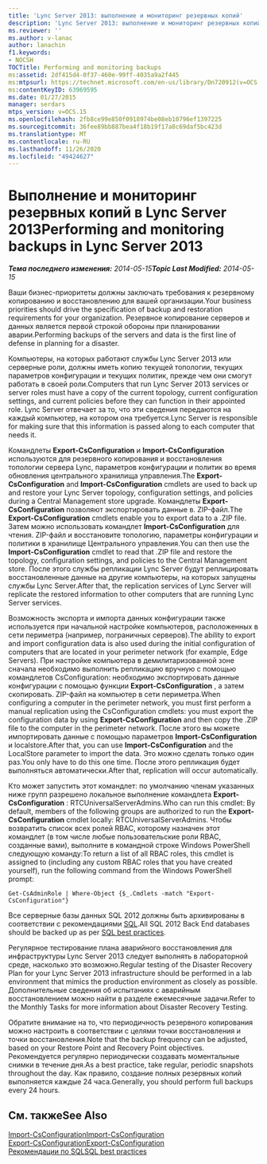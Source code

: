 ```yaml
---
title: 'Lync Server 2013: выполнение и мониторинг резервных копий'
description: 'Lync Server 2013: выполнение и мониторинг резервных копий.'
ms.reviewer: ''
ms.author: v-lanac
author: lanachin
f1.keywords:
- NOCSH
TOCTitle: Performing and monitoring backups
ms:assetid: 2df415d4-0f37-460e-99ff-4035a9a2f445
ms:mtpsurl: https://technet.microsoft.com/en-us/library/Dn720912(v=OCS.15)
ms:contentKeyID: 63969595
ms.date: 01/27/2015
manager: serdars
mtps_version: v=OCS.15
ms.openlocfilehash: 2fb8ce99e850f0918974be08eb10796ef1397225
ms.sourcegitcommit: 36fee89bb887bea4f18b19f17a8c69daf5bc423d
ms.translationtype: MT
ms.contentlocale: ru-RU
ms.lasthandoff: 11/26/2020
ms.locfileid: "49424627"
---
```

# <a name="performing-and-monitoring-backups-in-lync-server-2013"></a><span data-ttu-id="c6c0e-103">Выполнение и мониторинг резервных копий в Lync Server 2013</span><span class="sxs-lookup"><span data-stu-id="c6c0e-103">Performing and monitoring backups in Lync Server 2013</span></span>

<div data-xmlns="http://www.w3.org/1999/xhtml">

<div class="topic" data-xmlns="http://www.w3.org/1999/xhtml" data-msxsl="urn:schemas-microsoft-com:xslt" data-cs="https://msdn.microsoft.com/">

<div data-asp="https://msdn2.microsoft.com/asp">



</div>

<div id="mainSection">

<div id="mainBody"><span data-ttu-id="c6c0e-104">

<span> </span></span><span class="sxs-lookup"><span data-stu-id="c6c0e-104">

<span> </span></span></span>

<span data-ttu-id="c6c0e-105">_**Тема последнего изменения:** 2014-05-15_</span><span class="sxs-lookup"><span data-stu-id="c6c0e-105">_**Topic Last Modified:** 2014-05-15_</span></span>

<span data-ttu-id="c6c0e-106">Ваши бизнес-приоритеты должны заключать требования к резервному копированию и восстановлению для вашей организации.</span><span class="sxs-lookup"><span data-stu-id="c6c0e-106">Your business priorities should drive the specification of backup and restoration requirements for your organization.</span></span> <span data-ttu-id="c6c0e-107">Резервное копирование серверов и данных является первой строкой обороны при планировании аварии.</span><span class="sxs-lookup"><span data-stu-id="c6c0e-107">Performing backups of the servers and data is the first line of defense in planning for a disaster.</span></span>

<span data-ttu-id="c6c0e-108">Компьютеры, на которых работают службы Lync Server 2013 или серверные роли, должны иметь копию текущей топологии, текущих параметров конфигурации и текущих политик, прежде чем они смогут работать в своей роли.</span><span class="sxs-lookup"><span data-stu-id="c6c0e-108">Computers that run Lync Server 2013 services or server roles must have a copy of the current topology, current configuration settings, and current policies before they can function in their appointed role.</span></span> <span data-ttu-id="c6c0e-109">Lync Server отвечает за то, что эти сведения передаются на каждый компьютер, на котором она требуется.</span><span class="sxs-lookup"><span data-stu-id="c6c0e-109">Lync Server is responsible for making sure that this information is passed along to each computer that needs it.</span></span>

<span data-ttu-id="c6c0e-110">Командлеты **Export-CsConfiguration** и **Import-CsConfiguration** используются для резервного копирования и восстановления топологии сервера Lync, параметров конфигурации и политик во время обновления центрального хранилища управления.</span><span class="sxs-lookup"><span data-stu-id="c6c0e-110">The **Export-CsConfiguration** and **Import-CsConfiguration** cmdlets are used to back up and restore your Lync Server topology, configuration settings, and policies during a Central Management store upgrade.</span></span> <span data-ttu-id="c6c0e-111">Командлеты **Export-CsConfiguration** позволяют экспортировать данные в. ZIP-файл.</span><span class="sxs-lookup"><span data-stu-id="c6c0e-111">The **Export-CsConfiguration** cmdlets enable you to export data to a .ZIP file.</span></span> <span data-ttu-id="c6c0e-112">Затем можно использовать командлет **Import-CsConfiguration** для чтения. ZIP-файл и восстановите топологию, параметры конфигурации и политики в хранилище Центрального управления.</span><span class="sxs-lookup"><span data-stu-id="c6c0e-112">You can then use the **Import-CsConfiguration** cmdlet to read that .ZIP file and restore the topology, configuration settings, and policies to the Central Management store.</span></span> <span data-ttu-id="c6c0e-113">После этого службы репликации Lync Server будут реплицировать восстановленные данные на другие компьютеры, на которых запущены службы Lync Server.</span><span class="sxs-lookup"><span data-stu-id="c6c0e-113">After that, the replication services of Lync Server will replicate the restored information to other computers that are running Lync Server services.</span></span>

<span data-ttu-id="c6c0e-114">Возможность экспорта и импорта данных конфигурации также используется при начальной настройке компьютеров, расположенных в сети периметра (например, пограничных серверов).</span><span class="sxs-lookup"><span data-stu-id="c6c0e-114">The ability to export and import configuration data is also used during the initial configuration of computers that are located in your perimeter network (for example, Edge Servers).</span></span> <span data-ttu-id="c6c0e-115">При настройке компьютера в демилитаризованной зоне сначала необходимо выполнить репликацию вручную с помощью командлетов CsConfiguration: необходимо экспортировать данные конфигурации с помощью функции **Export-CsConfiguration** , а затем скопировать. ZIP-файл на компьютер в сети периметра.</span><span class="sxs-lookup"><span data-stu-id="c6c0e-115">When configuring a computer in the perimeter network, you must first perform a manual replication using the CsConfiguration cmdlets: you must export the configuration data by using **Export-CsConfiguration** and then copy the .ZIP file to the computer in the perimeter network.</span></span> <span data-ttu-id="c6c0e-116">После этого вы можете импортировать данные с помощью параметров **Import-CsConfiguration** и localstore.</span><span class="sxs-lookup"><span data-stu-id="c6c0e-116">After that, you can use **Import-CsConfiguration** and the LocalStore parameter to import the data.</span></span> <span data-ttu-id="c6c0e-117">Это можно сделать только один раз.</span><span class="sxs-lookup"><span data-stu-id="c6c0e-117">You only have to do this one time.</span></span> <span data-ttu-id="c6c0e-118">После этого репликация будет выполняться автоматически.</span><span class="sxs-lookup"><span data-stu-id="c6c0e-118">After that, replication will occur automatically.</span></span>

<span data-ttu-id="c6c0e-119">Кто может запустить этот командлет: по умолчанию членам указанных ниже групп разрешено локальное выполнение командлета **Export-CsConfiguration** : RTCUniversalServerAdmins.</span><span class="sxs-lookup"><span data-stu-id="c6c0e-119">Who can run this cmdlet: By default, members of the following groups are authorized to run the **Export-CsConfiguration** cmdlet locally: RTCUniversalServerAdmins.</span></span> <span data-ttu-id="c6c0e-120">Чтобы возвратить список всех ролей RBAC, которому назначен этот командлет (в том числе любые пользовательские роли RBAC, созданные вами), выполните в командной строке Windows PowerShell следующую команду:</span><span class="sxs-lookup"><span data-stu-id="c6c0e-120">To return a list of all RBAC roles, this cmdlet is assigned to (including any custom RBAC roles that you have created yourself), run the following command from the Windows PowerShell prompt:</span></span>

`Get-CsAdminRole | Where-Object {$_.Cmdlets -match "Export-CsConfiguration"}`

<span data-ttu-id="c6c0e-121">Все серверные базы данных SQL 2012 должны быть архивированы в соответствии с рекомендациями [SQL](https://go.microsoft.com/fwlink/p/?linkid=290716).</span><span class="sxs-lookup"><span data-stu-id="c6c0e-121">All SQL 2012 Back End databases should be backed up as per [SQL best practices](https://go.microsoft.com/fwlink/p/?linkid=290716).</span></span>

<span data-ttu-id="c6c0e-122">Регулярное тестирование плана аварийного восстановления для инфраструктуры Lync Server 2013 следует выполнять в лабораторной среде, насколько это возможно.</span><span class="sxs-lookup"><span data-stu-id="c6c0e-122">Regular testing of the Disaster Recovery Plan for your Lync Server 2013 infrastructure should be performed in a lab environment that mimics the production environment as closely as possible.</span></span> <span data-ttu-id="c6c0e-123">Дополнительные сведения об испытаниях с аварийным восстановлением можно найти в разделе ежемесячные задачи.</span><span class="sxs-lookup"><span data-stu-id="c6c0e-123">Refer to the Monthly Tasks for more information about Disaster Recovery Testing.</span></span>

<span data-ttu-id="c6c0e-124">Обратите внимание на то, что периодичность резервного копирования можно настроить в соответствии с целями точки восстановления и точки восстановления.</span><span class="sxs-lookup"><span data-stu-id="c6c0e-124">Note that the backup frequency can be adjusted, based on your Restore Point and Recovery Point objectives.</span></span> <span data-ttu-id="c6c0e-125">Рекомендуется регулярно периодически создавать моментальные снимки в течение дня.</span><span class="sxs-lookup"><span data-stu-id="c6c0e-125">As a best practice, take regular, periodic snapshots throughout the day.</span></span> <span data-ttu-id="c6c0e-126">Как правило, создание полных резервных копий выполняется каждые 24 часа.</span><span class="sxs-lookup"><span data-stu-id="c6c0e-126">Generally, you should perform full backups every 24 hours.</span></span>

<div>

## <a name="see-also"></a><span data-ttu-id="c6c0e-127">См. также</span><span class="sxs-lookup"><span data-stu-id="c6c0e-127">See Also</span></span>


[<span data-ttu-id="c6c0e-128">Import-CsConfiguration</span><span class="sxs-lookup"><span data-stu-id="c6c0e-128">Import-CsConfiguration</span></span>](https://docs.microsoft.com/powershell/module/skype/Import-CsConfiguration)  
[<span data-ttu-id="c6c0e-129">Export-CsConfiguration</span><span class="sxs-lookup"><span data-stu-id="c6c0e-129">Export-CsConfiguration</span></span>](https://docs.microsoft.com/powershell/module/skype/Export-CsConfiguration)  
[<span data-ttu-id="c6c0e-130">Рекомендации по SQL</span><span class="sxs-lookup"><span data-stu-id="c6c0e-130">SQL best practices</span></span>](https://go.microsoft.com/fwlink/p/?linkid=290716)  
  

<span data-ttu-id="c6c0e-131"></div>

</div>

<span> </span>

</div>

</div>

</span><span class="sxs-lookup"><span data-stu-id="c6c0e-131"></div>

</div>

<span> </span>

</div>

</div>

</span></span></div>

